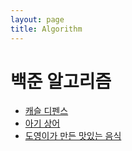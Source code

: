 ```yaml
---
layout: page
title: Algorithm
---
```


# 백준 알고리즘


* [캐슬 디펜스](https://rain3321.github.io/2021/02/22/BJ-17135)
* [아기 상어](https://rain3321.github.io/2021/02/23/BJ-16236)
* [도영이가 만든 맛있는 음식](https://rain3321.github.io/2021/02/24/BJ-2961)